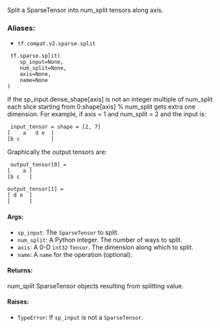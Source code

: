 
Split a SparseTensor into num_split tensors along axis.
### Aliases:
- `tf.compat.v2.sparse.split`

```
 tf.sparse.split(
    sp_input=None,
    num_split=None,
    axis=None,
    name=None
)
```

If the sp_input.dense_shape[axis] is not an integer multiple of num_split each slice starting from 0:shape[axis] % num_split gets extra one dimension. For example, if axis = 1 and num_split = 2 and the input is:

```
 input_tensor = shape = [2, 7]
[    a   d e  ]
[b c          ]
```

Graphically the output tensors are:

```
 output_tensor[0] =
[    a ]
[b c   ]

output_tensor[1] =
[ d e  ]
[      ]
```
#### Args:
- `sp_input`: The `SparseTensor` to split.
- `num_split`: A Python integer. The number of ways to split.
- `axis`: A 0-D `int32` `Tensor`. The dimension along which to split.
- `name`: A `name` for the operation (optional).
#### Returns:

num_split SparseTensor objects resulting from splitting value.
#### Raises:
- `TypeError`: If `sp_input` is not a `SparseTensor`.
